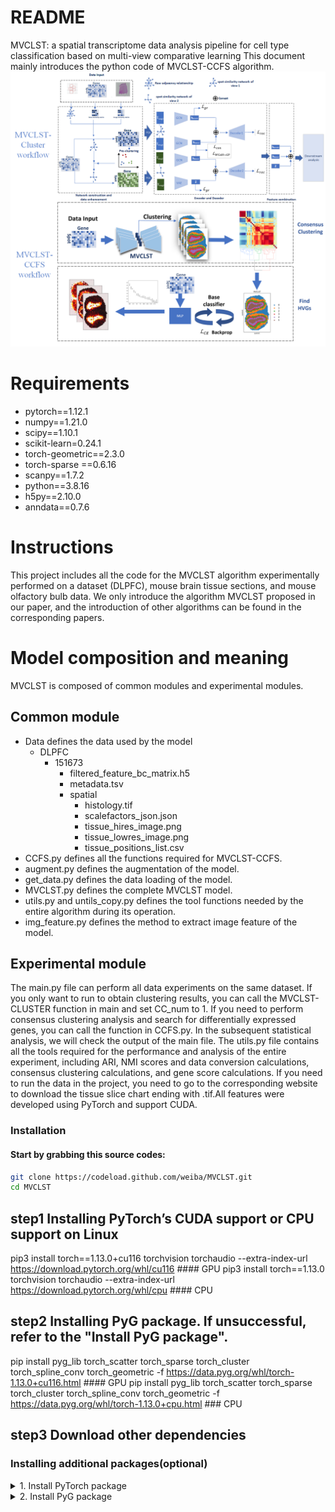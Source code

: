 README
===============================
MVCLST: a spatial transcriptome data analysis pipeline for cell type classification based on multi-view comparative learning
This document mainly introduces the python code of MVCLST-CCFS algorithm.
![Workflow](./workflow.png)
# Requirements
- pytorch==1.12.1
- numpy==1.21.0
- scipy==1.10.1 
- scikit-learn=0.24.1
- torch-geometric==2.3.0
- torch-sparse ==0.6.16
- scanpy==1.7.2
- python==3.8.16
- h5py==2.10.0 
- anndata==0.7.6

# Instructions
This project includes all the code for the MVCLST algorithm experimentally performed on a dataset (DLPFC), mouse brain tissue sections, and mouse olfactory bulb data. We only introduce the algorithm MVCLST proposed in our paper, and the introduction of other algorithms can be found in the corresponding papers.

# Model composition and meaning
MVCLST is composed of common modules and experimental modules.

## Common module
- Data defines the data used by the model
	- DLPFC
		- 151673
			- filtered_feature_bc_matrix.h5
			- metadata.tsv
			- spatial
				- histology.tif
				- scalefactors_json.json
				- tissue_hires_image.png
				- tissue_lowres_image.png
				- tissue_positions_list.csv
- CCFS.py defines all the functions required for MVCLST-CCFS.
- augment.py defines the augmentation of the model.			
- get_data.py defines the data loading of the model.
- MVCLST.py defines the complete MVCLST model.
- utils.py and untils_copy.py defines the tool functions needed by the entire algorithm during its operation.
- img_feature.py defines the method to extract image feature of the model.

## Experimental module
The main.py file can perform all data experiments on the same dataset. If you only want to run to obtain clustering results, you can call the MVCLST-CLUSTER function in main and set CC_num to 1. If you need to perform consensus clustering analysis and search for differentially expressed genes, you can call the function in CCFS.py. In the subsequent statistical analysis, we will check the output of the main file. The utils.py file contains all the tools required for the performance and analysis of the entire experiment, including ARI, NMI scores and data conversion calculations, consensus clustering calculations, and gene score calculations. If you need to run the data in the project, you need to go to the corresponding website to download the tissue slice chart ending with .tif.All features were developed using PyTorch and support CUDA.
### Installation
#### Start by grabbing this source codes:
```bash
git clone https://codeload.github.com/weiba/MVCLST.git
cd MVCLST
```
## step1 Installing PyTorch’s CUDA support or CPU support on Linux
pip3 install torch==1.13.0+cu116 torchvision torchaudio --extra-index-url https://download.pytorch.org/whl/cu116  #### GPU
pip3 install torch==1.13.0 torchvision torchaudio --extra-index-url https://download.pytorch.org/whl/cpu  #### CPU
## step2 Installing PyG package. If unsuccessful, refer to the "Install PyG package".
pip install pyg_lib torch_scatter torch_sparse torch_cluster torch_spline_conv torch_geometric -f https://data.pyg.org/whl/torch-1.13.0+cu116.html #### GPU
pip install pyg_lib torch_scatter torch_sparse torch_cluster torch_spline_conv torch_geometric -f https://data.pyg.org/whl/torch-1.13.0+cpu.html  ### CPU
## step3 Download other dependencies
### Installing additional packages(optional)

<details>
  <summary> 1. Install PyTorch package </summary>
  
  + #### Installation via [Anaconda](https://anaconda.org/pyg/pyg).
```bash
conda install pytorch torchvision torchaudio cudatoolkit=10.2 -c pytorch
```
  + #### Installation via [Pip Wheels](https://pytorch-geometric.readthedocs.io/en/latest/notes/installation.html#installation-via-pip-wheels)
```bash
pip3 install torch torchvision torchaudio
```
</details>

<details>
  <summary> 2. Install PyG package </summary>
           
  + Installation via [Anaconda](https://anaconda.org/pyg/pyg).

You can now install PyG via Anaconda for all major OS/PyTorch/CUDA combinations 🤗 Given that you have [PyTorch >= 1.8.0](https://pytorch.org/get-started/locally/) installed, simply run:
```bash
conda install pyg -c pyg -c conda-forge
```
  + Installation via [Pip Wheels](https://pytorch-geometric.readthedocs.io/en/latest/notes/installation.html#installation-via-pip-wheels)

We have outsourced a lot of functionality of PyG to other packages, which needs to be installed in advance. These packages come with their own CPU and GPU kernel implementations based on the PyTorch C++/CUDA extension interface. We provide pip wheels for these packages for all major OS/PyTorch/CUDA combinations:
```bash
pip install pyg -c pyg -c conda-forge
</details>
```python
######Firstly, we load the packages required for running the modified code
import os 
import matplotlib.pyplot as plt
from pathlib import Path
import pandas as pd
from get_data import run
import scanpy as sc
from sklearn import metrics
from scipy.spatial import distance
from utils import *
from torch_geometric.nn import HypergraphConv
from MVCLST import train
import anndata
from scipy.stats import zscore
from utils_copy import clustering
from sklearn.metrics import silhouette_score
from augment import *
from scipy.spatial.distance import pdist, squareform
```
Next, we will set the data we are about to process. Here, we set the data as 151673 from the DLPFC dataset, as well as the output folder address after running the data, and some values that need to be pre-set in advance, such as the number of clusters in the cluster.Parameter: pca_nc=n represents PCA dimensionality reduction to n-dimensional, 
```python
sample_list = ['151673']
for sample in sample_list:
    data_path = "./data/151673" 
    data_name = sample
    save_path = data_path+"/"+sample+"save" #### save path
    save_path_figure = Path(os.path.join(save_path, "Figure", data_name))
    save_path_figure.mkdir(parents=True, exist_ok=True)
    if data_name in ['151669','151670','151671','151672']:
        n_domains = 5
    else:
        n_domains = 6
    data = run(save_path = save_path, 
        platform = "Visium",
        pca_n_comps = 128,
        pre_epochs = 800,
        vit_type='vit_b',#'vit'
        )
    if sample=="151671":
        i=6	
    else:
        i=0
```
We will read our data labels and data here, where we use _get-data to read the data we need and process it into the appropriate format and Enhance data , please refer to augment.py for specific details.The data we read here includes histology.tif ,filtered_feature_bc_matrix.h5 and metadata.tsv.

```python
df_meta = pd.read_csv(data_path+'/'+data_name+'/metadata.tsv', sep='\t')
adata =data._get_adata(data_path, data_name)
adata = data._get_augment(adata, adjacent_weight = 1, neighbour_k =6)
```
The preparation and screening of data are referred to as our data preprocessing here.After this processing, the data will be filtered out of non ideal data and the data values will be normalized. We will perform dimensionality reduction on the data, which will be used in the subsequent pre clustering.Two rounds of PCA were used to reduce dimensions to 128 and 1000, with 128 dimensions used for the subsequent pre clustering and 1000 dimensions used as the representation data for the first view.
```python
adata1=adata.copy()
adata.X = adata.obsm["augment_gene_data"].astype(float)
sc.pp.filter_genes(adata, min_cells=3)
sc.pp.highly_variable_genes(adata, flavor="seurat_v3", n_top_genes=3000)
adata_X = sc.pp.normalize_total(adata, target_sum=1, exclude_highly_expressed=True, inplace=False)['X']
adata_X = sc.pp.log1p(adata_X)
adata_X = sc.pp.scale(adata_X)
inputs1 = sc.pp.pca(adata_X, n_comps=128)
inputs = sc.pp.pca(adata_X, n_comps=1000)
```
Pre clustering, where we process the pre clustered data, including transforming it into a graph structure and masking the neighbor relationships in the pre clustering results.The operation here includes determining the neighbor relationships of the second view generated by masking the neighbor relationships through pre clustering, and enhancing the original data through the neighbor relationships of the second view to generate the expression data of the second view.Preprocess the data from the second view, reduce the dimensionality of the preprocessed data, and convert it with the data from the previous first view to prepare the data for the model.Here, 6 represents finding the nearest 6 spots as neighboring nodes.
```python
cluster_label,_=cluster(adata,inputs1,df_meta,n_domains)
cluster_adj=create_adjacency_matrix(cluster_label)
adj_augment = adata.obsm["weights_matrix_all"]
adj_augment=sim2adj(adj_augment,6)
adj_pure=sim2adj(adata.obsm["weights_matrix_nomd"],6)
adj_pure=cluster_adj*adj_pure
adata1.obsm['weights_matrix_all']=adj_pure
adata1=find_adjacent_spot(
adata1,
use_data = "raw",
neighbour_k = 6,
weights='weights_matrix_all',
verbose = False,
)
adata1=augment_gene_data(
adata1,
use_data = "raw",
adjacent_weight = 1,
)
adata1.X = adata1.obsm["augment_gene_data"].astype(float)
adata1_X = sc.pp.normalize_total(adata1, target_sum=1, exclude_highly_expressed=True, inplace=False)['X']
adata1_X = sc.pp.log1p(adata1_X)
adata1_X = sc.pp.scale(adata1_X)
inputs2 = sc.pp.pca(adata1_X, n_comps=1000)
X=inputs.copy()
X2=inputs2.copy()
X=torch.tensor(X,dtype=torch.float)
X2=torch.tensor(X2,dtype=torch.float)
adj_pure = adata.obsm["weights_matrix_nomd"]
adj_pure = cluster_adj*adj_pure
adj_pure =sim2adj(adj_pure ,6)
adj_augment=torch.tensor(adj_augment,dtype=torch.float)
adj_pure=torch.tensor(adj_pure,dtype=torch.float)
print("done")
```
Feed the prepared data into the model for training, including adata data, enhanced gene expression data and neighbor structure from the first view, and enhanced gene expression data and neighbor structure from the second view. Label data is only sent here to monitor the feature extraction during the data learning process. And cluster number data. In this step, we will obtain the data features extracted by the trained model.
```python
best_features=train(adata,X,X2,adj_pure,adj_augment,df_meta,n_domains)
```
We use the features extracted by the trained model for the next clustering operation and generate spatial domain partition images. Cluster our extracted features and print the ARI of the clustering results. Save our processed spatial transcriptome data as. h5ad data.
```python
_,ARI=cluster(adata,best_features,df_meta,n_domains,refined=True)
data.plot_domains(adata, data_name)
print(adata)
adata.write(os.path.join(save_path, f'{data_name}.h5ad'),compression="gzip")
```
![result](./151673_domains.png)
# Contact
If you have any question regard our code or data, please do not hesitate to open a issue or directly contact me (weipeng1980@gmail.com).
